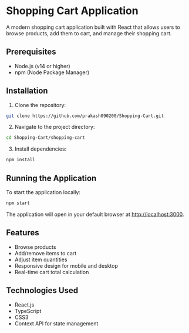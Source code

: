 # Shopping Cart Application

A modern shopping cart application built with React that allows users to browse products, add them to cart, and manage their shopping cart.

## Prerequisites

- Node.js (v14 or higher)
- npm (Node Package Manager)

## Installation

1. Clone the repository:
```bash
git clone https://github.com/prakash090200/Shopping-Cart.git
```

2. Navigate to the project directory:
```bash
cd Shopping-Cart/shopping-cart
```

3. Install dependencies:
```bash
npm install
```

## Running the Application

To start the application locally:

```bash
npm start
```

The application will open in your default browser at [http://localhost:3000](http://localhost:3000).

## Features

- Browse products
- Add/remove items to cart
- Adjust item quantities
- Responsive design for mobile and desktop
- Real-time cart total calculation

## Technologies Used

- React.js
- TypeScript
- CSS3
- Context API for state management
